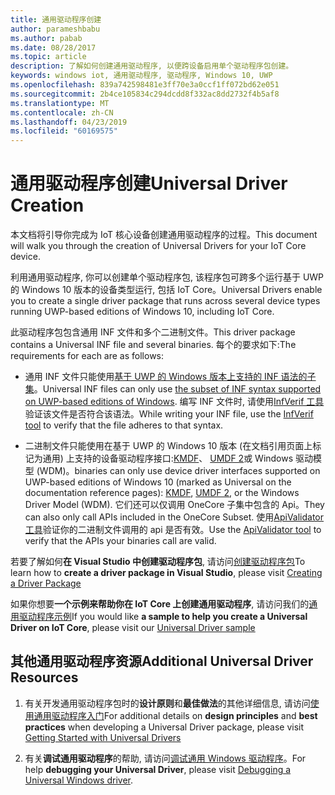 ```yaml
---
title: 通用驱动程序创建
author: parameshbabu
ms.author: pabab
ms.date: 08/28/2017
ms.topic: article
description: 了解如何创建通用驱动程序, 以便跨设备启用单个驱动程序包创建。
keywords: windows iot, 通用驱动程序, 驱动程序, Windows 10, UWP
ms.openlocfilehash: 839a742598481e3ff70e3a0ccf1ff072bd62e051
ms.sourcegitcommit: 2b4ce105834c294dcdd8f332ac8dd2732f4b5af8
ms.translationtype: MT
ms.contentlocale: zh-CN
ms.lasthandoff: 04/23/2019
ms.locfileid: "60169575"
---
```

# <a name="universal-driver-creation"></a><span data-ttu-id="e2d49-104">通用驱动程序创建</span><span class="sxs-lookup"><span data-stu-id="e2d49-104">Universal Driver Creation</span></span>

<span data-ttu-id="e2d49-105">本文档将引导你完成为 IoT 核心设备创建通用驱动程序的过程。</span><span class="sxs-lookup"><span data-stu-id="e2d49-105">This document will walk you through the creation of Universal Drivers for your IoT Core device.</span></span>

<span data-ttu-id="e2d49-106">利用通用驱动程序, 你可以创建单个驱动程序包, 该程序包可跨多个运行基于 UWP 的 Windows 10 版本的设备类型运行, 包括 IoT Core。</span><span class="sxs-lookup"><span data-stu-id="e2d49-106">Universal Drivers enable you to create a single driver package that runs across several device types running UWP-based editions of Windows 10, including IoT Core.</span></span>

<span data-ttu-id="e2d49-107">此驱动程序包包含通用 INF 文件和多个二进制文件。</span><span class="sxs-lookup"><span data-stu-id="e2d49-107">This driver package contains a Universal INF file and several binaries.</span></span> <span data-ttu-id="e2d49-108">每个的要求如下:</span><span class="sxs-lookup"><span data-stu-id="e2d49-108">The requirements for each are as follows:</span></span>
- <span data-ttu-id="e2d49-109">通用 INF 文件只能使用[基于 UWP 的 Windows 版本上支持的 INF 语法的子集](https://docs.microsoft.com/windows-hardware/drivers/install/using-a-universal-inf-file#which-inf-sections-are-invalid-in-a-universal-inf-file)。</span><span class="sxs-lookup"><span data-stu-id="e2d49-109">Universal INF files can only use [the subset of INF syntax supported on UWP-based editions of Windows](https://docs.microsoft.com/windows-hardware/drivers/install/using-a-universal-inf-file#which-inf-sections-are-invalid-in-a-universal-inf-file).</span></span> <span data-ttu-id="e2d49-110">编写 INF 文件时, 请使用[InfVerif 工具](https://docs.microsoft.com/windows-hardware/drivers/devtest/infverif)验证该文件是否符合该语法。</span><span class="sxs-lookup"><span data-stu-id="e2d49-110">While writing your INF file, use the [InfVerif tool](https://docs.microsoft.com/windows-hardware/drivers/devtest/infverif) to verify that the file adheres to that syntax.</span></span>

- <span data-ttu-id="e2d49-111">二进制文件只能使用在基于 UWP 的 Windows 10 版本 (在文档引用页面上标记为通用) 上支持的设备驱动程序接口:[KMDF](https://docs.microsoft.com/windows-hardware/drivers/wdf/index)、 [UMDF 2](https://docs.microsoft.com/windows-hardware/drivers/wdf/getting-started-with-umdf-version-2)或 Windows 驱动模型 (WDM)。</span><span class="sxs-lookup"><span data-stu-id="e2d49-111">binaries can only use device driver interfaces supported on UWP-based editions of Windows 10 (marked as Universal on the documentation reference pages): [KMDF](https://docs.microsoft.com/windows-hardware/drivers/wdf/index), [UMDF 2](https://docs.microsoft.com/windows-hardware/drivers/wdf/getting-started-with-umdf-version-2), or the Windows Driver Model (WDM).</span></span> <span data-ttu-id="e2d49-112">它们还可以仅调用 OneCore 子集中包含的 Api。</span><span class="sxs-lookup"><span data-stu-id="e2d49-112">They can also only call APIs included in the OneCore Subset.</span></span> <span data-ttu-id="e2d49-113">使用[ApiValidator 工具](https://docs.microsoft.com/windows-hardware/drivers/develop/validating-universal-drivers)验证你的二进制文件调用的 api 是否有效。</span><span class="sxs-lookup"><span data-stu-id="e2d49-113">Use the [ApiValidator tool](https://docs.microsoft.com/windows-hardware/drivers/develop/validating-universal-drivers) to verify that the APIs your binaries call are valid.</span></span>

<span data-ttu-id="e2d49-114">若要了解如何**在 Visual Studio 中创建驱动程序包**, 请访问[创建驱动程序包](https://docs.microsoft.com/windows-hardware/drivers/develop/creating-a-driver-package)</span><span class="sxs-lookup"><span data-stu-id="e2d49-114">To learn how to **create a driver package in Visual Studio**, please visit [Creating a Driver Package](https://docs.microsoft.com/windows-hardware/drivers/develop/creating-a-driver-package)</span></span>

<span data-ttu-id="e2d49-115">如果你想要**一个示例来帮助你在 IoT Core 上创建通用驱动程序**, 请访问我们的[通用驱动程序示例](https://developer.microsoft.com/en-us/windows/iot/samples/driverlab)</span><span class="sxs-lookup"><span data-stu-id="e2d49-115">If you would like **a sample to help you create a Universal Driver on IoT Core**, please visit our [Universal Driver sample](https://developer.microsoft.com/en-us/windows/iot/samples/driverlab)</span></span>

## <a name="additional-universal-driver-resources"></a><span data-ttu-id="e2d49-116">其他通用驱动程序资源</span><span class="sxs-lookup"><span data-stu-id="e2d49-116">Additional Universal Driver Resources</span></span>

1. <span data-ttu-id="e2d49-117">有关开发通用驱动程序包时的**设计原则**和**最佳做法**的其他详细信息, 请访问[使用通用驱动程序入门](https://docs.microsoft.com/windows-hardware/drivers/develop/getting-started-with-universal-drivers)</span><span class="sxs-lookup"><span data-stu-id="e2d49-117">For additional details on **design principles** and **best practices** when developing a Universal Driver package, please visit [Getting Started with Universal Drivers](https://docs.microsoft.com/windows-hardware/drivers/develop/getting-started-with-universal-drivers)</span></span>

2. <span data-ttu-id="e2d49-118">有关**调试通用驱动程序**的帮助, 请访问[调试通用 Windows 驱动程序](https://docs.microsoft.com/windows-hardware/drivers/develop/debugging-a-universal-driver)。</span><span class="sxs-lookup"><span data-stu-id="e2d49-118">For help **debugging your Universal Driver**, please visit [Debugging a Universal Windows driver](https://docs.microsoft.com/windows-hardware/drivers/develop/debugging-a-universal-driver).</span></span>

